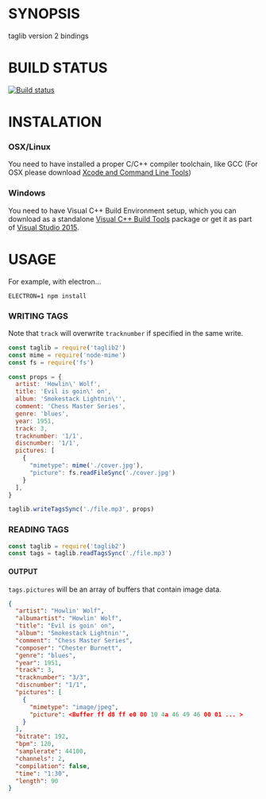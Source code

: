 # SYNOPSIS
taglib version 2 bindings

# BUILD STATUS
[![Build status](https://ci.appveyor.com/api/projects/status/fkt7jiqubahuja5o?svg=true)](https://ci.appveyor.com/project/0x00A/node-taglib2)

# INSTALATION

### OSX/Linux

You need to have installed a proper C/C++ compiler toolchain, like GCC (For OSX please download [Xcode and Command Line Tools](https://developer.apple.com/xcode/))

### Windows

You need to have Visual C++ Build Environment setup, which you can download as a standalone [Visual C++ Build Tools](http://landinghub.visualstudio.com/visual-cpp-build-tools) package or get it as part of [Visual Studio 2015](https://www.visualstudio.com/products/visual-studio-community-vs).

# USAGE
For example, with electron...

```
ELECTRON=1 npm install
```

### WRITING TAGS
Note that `track` will overwrite `tracknumber` if specified in the same write.

```js
const taglib = require('taglib2')
const mime = require('node-mime')
const fs = require('fs')

const props = {
  artist: 'Howlin\' Wolf',
  title: 'Evil is goin\' on',
  album: 'Smokestack Lightnin\'',
  comment: 'Chess Master Series',
  genre: 'blues',
  year: 1951,
  track: 3,
  tracknumber: '1/1',
  discnumber: '1/1',
  pictures: [
    {
      "mimetype": mime('./cover.jpg'),
      "picture": fs.readFileSync('./cover.jpg')
    } 
  ],
}

taglib.writeTagsSync('./file.mp3', props)
```

### READING TAGS

```js
const taglib = require('taglib2')
const tags = taglib.readTagsSync('./file.mp3')
```

#### OUTPUT
`tags.pictures` will be an array of buffers that contain image data.

```json
{
  "artist": "Howlin' Wolf",
  "albumartist": "Howlin' Wolf",
  "title": "Evil is goin' on",
  "album": "Smokestack Lightnin'",
  "comment": "Chess Master Series",
  "composer": "Chester Burnett",
  "genre": "blues",
  "year": 1951,
  "track": 3,
  "tracknumber": "3/3",
  "discnumber": "1/1",
  "pictures": [
    {
      "mimetype": "image/jpeg",
      "picture": <Buffer ff d8 ff e0 00 10 4a 46 49 46 00 01 ... >
    } 
  ],
  "bitrate": 192,
  "bpm": 120,
  "samplerate": 44100,
  "channels": 2,
  "compilation": false,
  "time": "1:30",
  "length": 90
}
```
